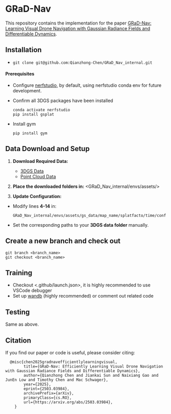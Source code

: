 # GRaD-Nav

This repository contains the implementation for the paper [GRaD-Nav: Learning Visual Drone Navigation with Gaussian Radiance Fields and Differentiable Dynamics](https://qianzhong-chen.github.io/gradnav.github.io/).

<!-- 

In this paper, we present a GPU-based differentiable simulation and propose a policy learning method named SHAC leveraging the developed differentiable simulation. We provide a comprehensive benchmark set for policy learning with differentiable simulation. The benchmark set contains six robotic control problems for now as shown in the figure below. 

<p align="center">
    <img src="figures/envs.png" alt="envs" width="800" />
</p> -->

## Installation

- `git clone git@github.com:Qianzhong-Chen/GRaD_Nav_internal.git`


#### Prerequisites

- Configure [nerfstudio](https://github.com/nerfstudio-project/nerfstudio), by default, using nerfstudio conda env for future development.

- Confirm all 3DGS packages have been installed
  ```
  conda activate nerfstudio
  pip install gsplat
  ```

- Install gym
  ```
  pip install gym
  ```

## Data Download and Setup

1. **Download Required Data:**
   - [3DGS Data](https://drive.google.com/drive/folders/1nx2JLNtK6uSJuDX8HUS75eTrn6gfR0jG?usp=sharing)
   - [Point Cloud Data](https://drive.google.com/drive/folders/1nx2JLNtK6uSJuDX8HUS75eTrn6gfR0jG?usp=sharing)

2. **Place the downloaded folders in:**
  <GRaD_Nav_internal/envs/assets/>



3. **Update Configuration:**
- Modify lines **4-14** in:
  ```
  GRaD_Nav_internal/envs/assets/gs_data/map_name/splatfacto/time/config.yml
  ```
- Set the corresponding paths to your **3DGS data folder** manually.

## Create a new branch and check out

```
git branch <branch_name>
git checkout <branch_name>
```

## Training
- Checkout <.github/launch.json>, it is highly recommended to use VSCode debugger
- Set up [wandb](https://docs.wandb.ai/quickstart/) (highly recommended) or comment out related code


## Testing
Same as above.


## Citation

If you find our paper or code is useful, please consider citing:
```kvk
  @misc{chen2025gradnavefficientlylearningvisual,
        title={GRaD-Nav: Efficiently Learning Visual Drone Navigation with Gaussian Radiance Fields and Differentiable Dynamics}, 
        author={Qianzhong Chen and Jiankai Sun and Naixiang Gao and JunEn Low and Timothy Chen and Mac Schwager},
        year={2025},
        eprint={2503.03984},
        archivePrefix={arXiv},
        primaryClass={cs.RO},
        url={https://arxiv.org/abs/2503.03984}, 
    }
```
